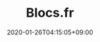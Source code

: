 ---
title: Blocs.fr
description: Dev. Fullstack - Jonathan Serra CTO @ Brightweb - Développement fullstack scallable pour startups ambitieuses ou en forte croissante. Les sujets sont le développement d'applications serveurs, frontend et devops. Spécialisé en développement blockchain sur Ethereum et Bitcoin.
date: 2020-01-26T04:15:05+09:00
draft: false
# updatesBanner: "Banner - &nbsp; [Hugo ZDoc theme](https://github.com/zzossig/hugo-theme-zdoc) &nbsp; just arrived"
landing:
  logo:
    logoType: long
    logoText: Blocs.fr
  title:
    - Blocs.fr
  text:
    - CTO & Dev. Fullstack
  buttons:
    - link: blog
      text: Blog
      color: primary
footer:
  sections:
    - title: General
      links:
        - title: Blog
          link: blog
    - title: Réseaux
      links:
        - title: Github
          link: https://github.com/Chaine-de-Blocs
        - title: Twitch
          link: https://www.twitch.tv/codequietw
        - title: YouTube
          link: https://www.youtube.com/c/Cha%C3%AEnedeBlocs
        - title: Twitter
          link: https://twitter.com/_blocs
    - title: Articles
      links:
        - title: Mastering the Lightning Network
          link: tags/mastering-the-lightning-network
        - title: Devenir Dev. Blockchain
          link: blog/le-developpement-blockchain-par-ou-commencer
  contents: 
    align: left
    applySinglePageCss: false
    markdown: © _Blocs.fr_ 2022
---